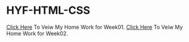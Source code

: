 # HYF-HTML-CSS
<a href="https://abdulrauf84.github.io/HYF-HTML-CSS/week1/">Click Here</a> To Veiw My Home Work for Week01.
<a href="https://abdulrauf84.github.io/HYF-HTML-CSS/week2/">Click Here</a> To Veiw My Home Work for Week02.

